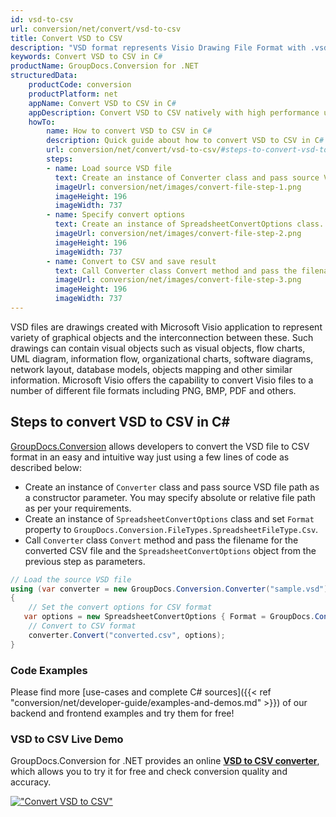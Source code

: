 ```yaml
---
id: vsd-to-csv
url: conversion/net/convert/vsd-to-csv
title: Convert VSD to CSV
description: "VSD format represents Visio Drawing File Format with .vsd extension. Learn how to convert VSD to CSV file programmatically in C# language using GroupDocs.Conversion for .NET library."
keywords: Convert VSD to CSV in C#
productName: GroupDocs.Conversion for .NET
structuredData:
    productCode: conversion
    productPlatform: net
    appName: Convert VSD to CSV in C#
    appDescription: Convert VSD to CSV natively with high performance using C# language and server side GroupDocs.Conversion for .NET APIs, without the use of any software like Microsoft or Open Office.
    howTo:
        name: How to convert VSD to CSV in C# 
        description: Quick guide about how to convert VSD to CSV in C# with high performance and accuracy.
        url: conversion/net/convert/vsd-to-csv/#steps-to-convert-vsd-to-csv-in-c
        steps:
        - name: Load source VSD file 
          text: Create an instance of Converter class and pass source VSD file path as a constructor parameter. You may specify absolute or relative file path as per your requirements. 
          imageUrl: conversion/net/images/convert-file-step-1.png
          imageHeight: 196
          imageWidth: 737
        - name: Specify convert options 
          text: Create an instance of SpreadsheetConvertOptions class.
          imageUrl: conversion/net/images/convert-file-step-2.png
          imageHeight: 196
          imageWidth: 737
        - name: Convert to CSV and save result 
          text: Call Converter class Convert method and pass the filename for the converted HTML file and the SpreadsheetConvertOptions object from the previous step as parameters.
          imageUrl: conversion/net/images/convert-file-step-3.png
          imageHeight: 196
          imageWidth: 737
---
```


VSD files are drawings created with Microsoft Visio application to represent variety of graphical objects and the interconnection between these. Such drawings can contain visual objects such as visual objects, flow charts, UML diagram, information flow, organizational charts, software diagrams, network layout, database models, objects mapping and other similar information. Microsoft Visio offers the capability to convert Visio files to a number of different file formats including PNG, BMP, PDF and others.

## Steps to convert VSD to CSV in C#

[GroupDocs.Conversion](https://products.groupdocs.com/conversion/net) allows developers to convert the VSD file to CSV format in an easy and intuitive way just using a few lines of code as described below:

* Create an instance of `Converter` class and pass source VSD file path as a constructor parameter. You may specify absolute or relative file path as per your requirements. 
* Create an instance of `SpreadsheetConvertOptions` class and set `Format` property to `GroupDocs.Conversion.FileTypes.SpreadsheetFileType.Csv`.
* Call `Converter` class `Convert` method and pass the filename for the converted CSV file and the `SpreadsheetConvertOptions` object from the previous step as parameters.

```csharp
// Load the source VSD file
using (var converter = new GroupDocs.Conversion.Converter("sample.vsd"))
{
    // Set the convert options for CSV format
   var options = new SpreadsheetConvertOptions { Format = GroupDocs.Conversion.FileTypes.SpreadsheetFileType.Csv };
    // Convert to CSV format
    converter.Convert("converted.csv", options);
}
```

### Code Examples

Please find more [use-cases and complete C# sources]({{< ref "conversion/net/developer-guide/examples-and-demos.md" >}}) of our backend and frontend examples and try them for free!

### VSD to CSV Live Demo

GroupDocs.Conversion for .NET provides an online [**VSD to CSV converter**](https://products.groupdocs.app/conversion/vsd-to-csv), which allows you to try it for free and check conversion quality and accuracy.

[!["Convert VSD to CSV"](conversion/net/images/convert-to-csv/convert-vsd-to-csv.png)](https://products.groupdocs.app/conversion/vsd-to-csv)